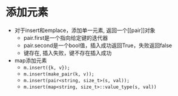 # 添加元素

- 对于insert和emplace，添加单一元素, 返回一个[[pair]]对象
  - pair.first是一个指向给定键的迭代器
  - pair.second是一个bool值，插入成功返回True，失败返回false
  - 键存在, 插入失败，键不存在插入成功
- map添加元素
  - `m.insert({k, v});`
  - `m.insert(make_pair(k, v));`
  - `m.insert(pair<string, size_t>(s, val));`
  - `m.insert(map<string, size_t>::value_type(s, val))`
